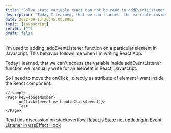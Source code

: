 ```yaml
---
title: "Solve state variable react can not be read in addEventListener function"
description: "Today I learned, that we can't access the variable inside addEventListener function we manually write for an element in React, Javascript"
date: 2022-09-13T20:45:00.000Z
topic: [javascript]
series: [""]
draft: false
---
```

I'm used to adding .addEventListener function on a particular element in Javascript. This behavior follows me when I'm writing React App.

Today I learned, that we can't access the variable inside addEventListener function we manually write for an element in React, Javascript.

So I need to move the onClick , directly as attribute of element I want inside the React component.

```
// sample
<Page key={pageNumber} 
      onClick={event => handleClick(event)}>
      Test
</Page>
```

Read this discussion on stackoverflow 
[React.js State not updating in Event Listener in useEffect Hook](https://stackoverflow.com/questions/67244161/react-js-state-not-updating-in-event-listener-in-useeffect-hook)
